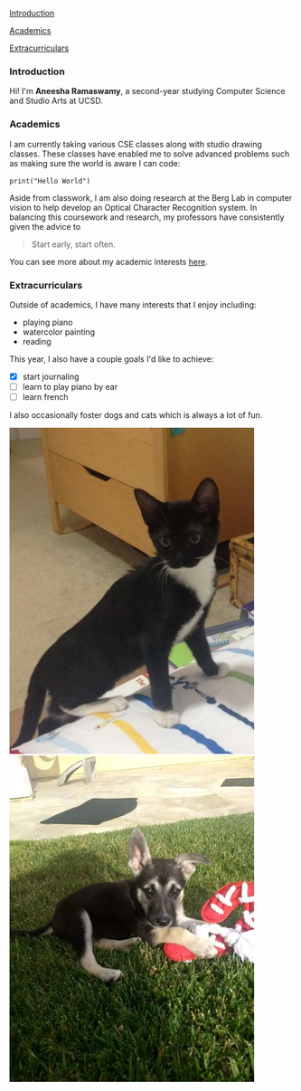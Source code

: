 [Introduction](#introduction)

[Academics](#academics)

[Extracurriculars](#extracurriculars)

### Introduction

Hi! I'm **Aneesha Ramaswamy**, a second-year studying Computer Science and Studio Arts at UCSD. 

### Academics

I am currently taking various CSE classes along with studio drawing classes. These classes have enabled me to solve advanced problems such as making sure the world is aware I can code:
```
print("Hello World")
```
Aside from classwork, I am also doing research at the Berg Lab in computer vision to help develop an Optical Character Recognition system. In balancing this coursework and research, my professors have consistently given the advice to 
> Start early, start often.

You can see more about my academic interests [here](https://www.linkedin.com/in/aneesha-ramaswamy).

### Extracurriculars

Outside of academics, I have many interests that I enjoy including: 
- playing piano
- watercolor painting
- reading

This year, I also have a couple goals I'd like to achieve:
- [x] start journaling
- [ ] learn to play piano by ear
- [ ] learn french

I also occasionally foster dogs and cats which is always a lot of fun.

![cats](pictures/small_cat.JPG)
![dogs](pictures/small_dog.jpg)
